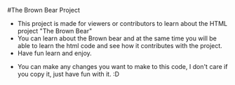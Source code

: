 #The Brown Bear Project
- This project is made for viewers or contributors to learn about the HTML project "The Brown Bear"
- You can learn about the Brown bear and at the same time you will be able to learn the html code and see how it contributes with the project.
- Have fun learn and enjoy.

* You can make any changes you want to make to this code, I don't care if you copy it, just have fun with it. :D

